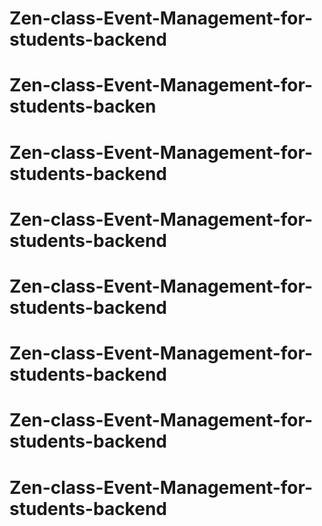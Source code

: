 # Zen-class-Event-Management-for-students-backend

# Zen-class-Event-Management-for-students-backen
# Zen-class-Event-Management-for-students-backend
# Zen-class-Event-Management-for-students-backend
# Zen-class-Event-Management-for-students-backend
# Zen-class-Event-Management-for-students-backend
# Zen-class-Event-Management-for-students-backend
# Zen-class-Event-Management-for-students-backend
